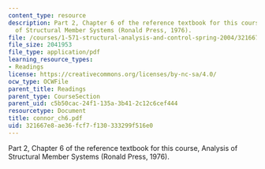 ```yaml
---
content_type: resource
description: Part 2, Chapter 6 of the reference textbook for this course, Analysis
  of Structural Member Systems (Ronald Press, 1976).
file: /courses/1-571-structural-analysis-and-control-spring-2004/321667e8ae36fcf7f130333299f516e0_connor_ch6.pdf
file_size: 2041953
file_type: application/pdf
learning_resource_types:
- Readings
license: https://creativecommons.org/licenses/by-nc-sa/4.0/
ocw_type: OCWFile
parent_title: Readings
parent_type: CourseSection
parent_uid: c5b50cac-24f1-135a-3b41-2c12c6cef444
resourcetype: Document
title: connor_ch6.pdf
uid: 321667e8-ae36-fcf7-f130-333299f516e0
---
```

Part 2, Chapter 6 of the reference textbook for this course, Analysis of Structural Member Systems (Ronald Press, 1976).